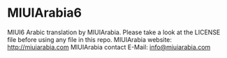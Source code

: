 MIUIArabia6
===========
MIUI6 Arabic translation by MIUIArabia. Please take a look at the LICENSE file before using any file in this repo.
MIUIArabia website: http://miuiarabia.com
MIUIArabia contact E-Mail: info@miuiarabia.com